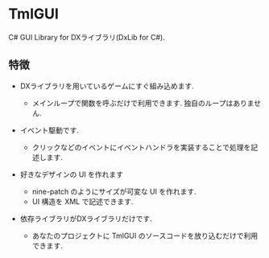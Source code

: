 # TmlGUI
C# GUI Library for DXライブラリ(DxLib for C#).

## 特徴
- DXライブラリを用いているゲームにすぐ組み込めます.
  - メインループで関数を呼ぶだけで利用できます. 独自のループはありません.

- イベント駆動です.
  - クリックなどのイベントにイベントハンドラを実装することで処理を記述します.

- 好きなデザインの UI を作れます
  - nine-patch のようにサイズが可変な UI を作れます.
  - UI 構造を XML で記述できます.

- 依存ライブラリがDXライブラリだけです.
  - あなたのプロジェクトに TmlGUI のソースコードを放り込むだけで利用できます.
